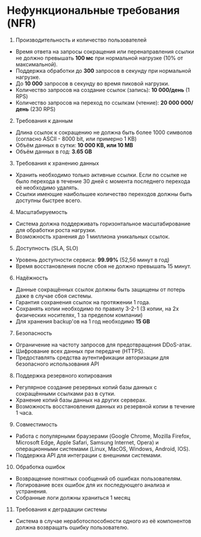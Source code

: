 # Нефункциональные требования (NFR)

1. Производительность и количество пользователей

* Время ответа на запросы сокращения или перенаправления ссылки не должно превышать **100 мс** при нормальной нагрузке (10% от максимальной).
* Поддержка обработки до **300** запросов в секунду при нормальной нагрузке.
* До **10 000** запросов в секунду во время пиковой нагрузки.
* Количество запросов на создание ссылок (запись): **10 000/день** (1 RPS)
* Количество запросов на переход по ссылкам (чтение): **20 000 000/день** (230 RPS)

2. Требования к данным

* Длина ссылок к сокращению не должна быть более 1000 символов (согласно ASCII - 8000 bit, или примерно 1 KB)
* Объём данных в сутки: **10 000 KB, или 10 MB**
* Объём данных в год: **3.65 GB**

3. Требования к хранению данных

* Хранить необходимо только активные ссылки. Если по ссылке не было перехода в течение 30 дней 
с момента последнего перехода её необходимо удалять.
* Ссылки имеющие наибольшее количество переходов должны быть доступны быстрее всего.

4. Масштабируемость

* Система должна поддерживать горизонтальное масштабирование для обработки роста нагрузки.
* Возможность хранения до 1 миллиона уникальных ссылок.

5. Доступность (SLA, SLO)

* Уровень доступности сервиса: **99.99%** (52,56 минут в год)
* Время восстановления после сбоя не должно превышать 15 минут.

6. Надёжность

* Данные сокращённых ссылок должны быть защищены от потерь даже в случае сбоя системы.
* Гарантия сохранения ссылок на протяжении 1 года.
* Сохранять копии необходимо по правилу 3-2-1 (3 копии, на 2х физических носителях, 1 за пределом компании)
* Для хранения backup'ов на 1 год необходимо **15 GB** 

7. Безопасность

* Ограничение на частоту запросов для предотвращения DDoS-атак.
* Шифрование всех данных при передаче (HTTPS).
* Предоставлять средства аутентификации авторизации для безопасного использования API 

8. Поддержка резервного копирования

* Регулярное создание резервных копий базы данных с сокращёнными ссылками раз в сутки.
* Хранение копий базы данных на других серверах.
* Возможность восстановления данных из резервной копии в течение 1 часа.

9. Совместимость

* Работа с популярными браузерами (Google Chrome, Mozilla Firefox, Microsoft Edge, Apple Safari, 
Samsung Internet, Opera) и операционными системами (Linux, MacOS, Windows, Android, IOS).
* Поддержка API для интеграции с внешними системами.

10. Обработка ошибок

* Возвращение понятных сообщений об ошибках пользователям.
* Логирование всех ошибок для их последующего анализа и устранения.
* Собранные логи должны храниться 1 месяц

11. Требования к деградации системы

* Система в случае неработоспособности одного из её компонентов должна возвращать ошибку пользователю.